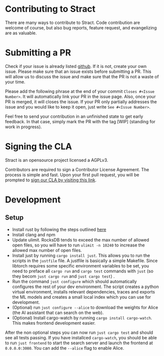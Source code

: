 # Contributing to Stract
There are many ways to contribute to Stract.
Code contribution are welcome of course, but also
bug reports, feature request, and evangelizing are as valuable.

# Submitting a PR
Check if your issue is already listed [github](https://github.com/StractOrg/stract/issues).
If it is not, create your own issue. Please make sure that an issue exists before
submitting a PR. This will allow us to discuss the issue and make sure that the
PR is not a waste of your time.

Please add the following phrase at the end of your commit `Closes #<Issue Number>`.
It will automatically link your PR in the issue page. Also, once your PR is merged, it will
closes the issue. If your PR only partially addresses the issue and you would like to
keep it open, just write `See #<Issue Number>`.

Feel free to send your contribution in an unfinished state to get early feedback.
In that case, simply mark the PR with the tag [WIP] (standing for work in progress).

# Signing the CLA
Stract is an opensource project licensed a AGPLv3.

Contributors are required to sign a Contributor License Agreement.
The process is simple and fast. Upon your first pull request, you will be prompted to
[sign our CLA by visiting this link](https://cla-assistant.io/StractOrg/stract).

# Development
## Setup
* Install rust by following the steps outlined [here](https://www.rust-lang.org/tools/install)
* Install clang and npm
* Update ulimit. RocksDB tends to exceed the max number of allowed open files, so you will have to run `ulimit -n 10240` to increase the allowed max number of open files.
* Install just by running `cargo install just`. This allows you to run the scripts in the `justfile` file. A justfile is basically a simple Makefile. Since libtorch requires some specific environment variables to be set, you need to preface all `cargo run` and `cargo test` commands with `just` (so they becom `just cargo run` and `just cargo test`) .
* Run the command `just configure` which should automatically configures the rest of your dev environment. The script creates a python virtual environment, installs relevant dependencies, traces and exports the ML models and creates a small local index which you can use for development.
* (Optional) run `just configure --alice` to download the weights for Alice (the AI assistant that can search on the web).
* (Optional) Install cargo-watch by running `cargo install cargo-watch`. This makes frontend development easier.
  
After the non optional steps you can now run `just cargo test` and should see all tests passing. If you have installced `cargo-watch`, you should be able to run `just frontend` to start the search server and launch the frontend at `0.0.0.0:3000`. You can add the `--alice` flag to enable Alice.